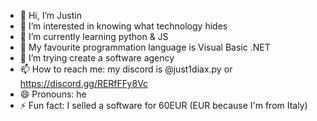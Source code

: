 - 👋 Hi, I’m Justin
- 👀 I’m interested in knowing what technology hides 
- 🌱 I’m currently learning python & JS
- 🧡 My favourite programmation language is Visual Basic .NET
- 💞️ I’m trying create a software agency
- 📫 How to reach me: my discord is @just1diax.py or https://discord.gg/RERfFFy8Vc
- 😄 Pronouns: he
- ⚡ Fun fact: I selled a software for 60EUR (EUR because I'm from Italy)
